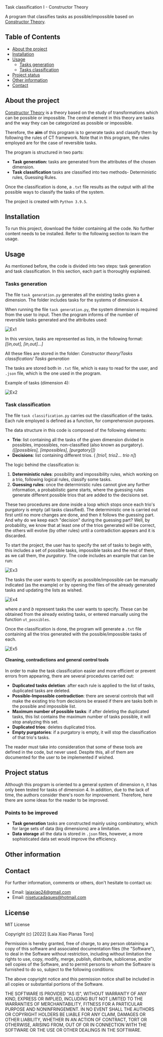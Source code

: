  Task classification I - Constructor Theory

A program that classifies tasks as possible/impossible based on [Constructor Theory](https://www.constructortheory.org/).

## Table of Contents
* [About the project](##About-the-project)
* [Installation](##Installation)
* [Usage](##Usage)
    * [Tasks generation](###Tasks-generation)
    * [Tasks classification](###Tasks-classification)
* [Project status](##Project-status)
* [Other information](##Other-information) 
* [Contact](##Contact)

## About the project
[Constructor Theory](https://www.constructortheory.org/) is a theory based on the study of transformations which can be possible or impossible.  The central element in this theory are tasks and the way they can be categorized as possible or impossible. 

Therefore, the **aim** of this program is to generate tasks and classify them by following the rules of CT framework. Note that in this program, the rules employed are for the case of reversible tasks.

The program is structured in two parts:
* **Task generation:** tasks are generated from the attributes of the chosen dimension.
* **Task classification** tasks are classified into two methods- Deterministic rules, Guessing Rules.

Once the classification is done, a `.txt` file results as the output with all the possible ways to classify the tasks of the system.

The project is created with `Python 3.9.5`.

## Installation
To run this project, download the folder containing all the code. No further content needs to be installed. Refer to the following section to learn the usage.

## Usage
As mentioned before, the code is divided into two steps: task generation and task classification. In this section, each part is thoroughly explained.

### Tasks generation
The file `task generation.py` generates all the existing tasks given a dimension. The folder includes tasks for the systems of dimension 4. 

When running the file `task generation.py`, the system dimension is required from the user to input. Then the program informs of the number of reversible tasks generated and the attributes used:

![Ex1](https://drive.google.com/uc?export=view&id=12Kl5kslcCBr2hmiJ40ENOYYVwjiLUpDz)

In this version, tasks are represented as lists, in the following format: _[[in,out], [in,out]...]_

All these files are stored in the folder: _Constructor theory/Tasks classification/ Tasks generation_

The tasks are stored both in `.txt` file, which is easy to read for the user, and `.json` file, which is the one used in the program.

Example of tasks (dimension 4):

![Ex2](https://drive.google.com/uc?export=view&id=17SNk9YIeV9GI6XqrwqDHMaZgoRiCBFDK)

### Task classification
The file `task classification.py` carries out the classification of the tasks. Each rule employed is defined as a function, for comprehension purposes.

The data structure in this code is composed of the following elements:
* **Trio**: list containing all the tasks of the given dimension divided in possibles, impossibles, non-classified (also known as purgatory). _([[possibles], [impossibles], [purgatory]])_
* **Decisions**: list containing different trios. ( _[trio1, trio2... trio n]_)

The logic behind the classification is: 
1. **Deterministic rules**: possibility and impossibility rules, which working on a trio, following logical rules, classify some tasks.
2. **Guessing rules**: once the deterministic rules cannot give any further information, a probabilistic game starts, where the guessing rules generate different possible trios that are added to the decisions set. 

These two procedures are done inside a loop which stops once each trio's purgatory is empty (all tasks classified). The deterministic one is carried out first until no more changes are done, and then it follows the guessing part. And why do we keep each "decision" during the guessing part? Well, by probability, we know that at least one of the trios generated will be correct, the others will evolve (by other rules) until a contradiction appears and it is discarded.

To start the project, the user has to specify the set of tasks to begin with, this includes a set of possible tasks, impossible tasks and the rest of them, as we call them, the _purgatory_. The code includes an example that can be run:

![Ex3](https://drive.google.com/uc?export=view&id=1f-HSFD1OTpRkWwcFAp8CoWJ2om2TCuEx)

The tasks the user wants to specify as possible/impossible can be manually indicated (as the example) or by opening the files of the already generated tasks and updating the lists as wished. 

![Ex4](https://drive.google.com/uc?export=view&id=1IKMlXAyyn9Et8EpCjKFTDJVNNaCygaf2)

where _a_ and _b_ represent tasks the user wants to specify. These can be obtained from the already existing tasks, or entered manually using the function `ut_possibles`.

Once the classification is done, the program will generate a `.txt` file containing all the trios generated with the possible/impossible tasks of each.

![Ex5](https://drive.google.com/uc?export=view&id=1C3JLeajNnK93I7tq89C2jmk9mwDFMHw2)

#### Cleaning, contradictions and general control tools
In order to make the task classification easier and more efficient or prevent errors from appearing, there are several procedures carried out:
* **Duplicated tasks deletion**: after each rule is applied to the list of tasks, duplicated tasks are deleted.
* **Possible-Impossible contradiction**: there are several controls that will make the existing trio from decisions be erased if there are tasks both in the possible and impossible list.
* **Maximum number of possible tasks**: if after deleting the duplicated tasks, this list contains the maximum number of tasks possible, it will stop analyzing this set.
* **Duplicated trios**: deletes duplicated trios.
* **Empty purgatories**: if a purgatory is empty, it will stop the classification of that trio's tasks.

The reader must take into consideration that some of these tools are defined in the code, but never used. Despite this, all of them are documented for the user to be implemented if wished.

## Project status
Although this program is oriented to a general system of dimension n, it has only been tested for tasks of dimension 4. In addition, due to the lack of time, the authors consider there's room for improvement. Therefore, here there are some ideas for the reader to be improved.
### Points to be improved
* **Task generation** tasks are constructed mainly using combinatory, which for large sets of data (big dimensions) are a limitation.
* **Data storage** all the data is stored in `.json` files, however, a more sophisticated data set would improve the efficiency.

## Other information
## Contact
For further information, comments or others, don't hesitate to contact us:
* Email: [laiaxiao24@gmail.com](mailto:laiaxiao24@gmail.com)
* Email: [nisetucadaques@hotmail.com](mailto:nisetucadaques@hotmail.com)

## License
MIT License

Copyright (c) [2022] [Laia Xiao Planas Toro]

Permission is hereby granted, free of charge, to any person obtaining a copy
of this software and associated documentation files (the "Software"), to deal
in the Software without restriction, including without limitation the rights
to use, copy, modify, merge, publish, distribute, sublicense, and/or sell
copies of the Software, and to permit persons to whom the Software is
furnished to do so, subject to the following conditions:

The above copyright notice and this permission notice shall be included in all
copies or substantial portions of the Software.

THE SOFTWARE IS PROVIDED "AS IS", WITHOUT WARRANTY OF ANY KIND, EXPRESS OR
IMPLIED, INCLUDING BUT NOT LIMITED TO THE WARRANTIES OF MERCHANTABILITY,
FITNESS FOR A PARTICULAR PURPOSE AND NONINFRINGEMENT. IN NO EVENT SHALL THE
AUTHORS OR COPYRIGHT HOLDERS BE LIABLE FOR ANY CLAIM, DAMAGES OR OTHER
LIABILITY, WHETHER IN AN ACTION OF CONTRACT, TORT OR OTHERWISE, ARISING FROM,
OUT OF OR IN CONNECTION WITH THE SOFTWARE OR THE USE OR OTHER DEALINGS IN THE
SOFTWARE.
